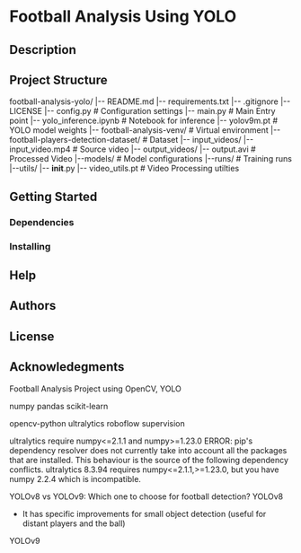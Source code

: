 # Football Analysis Using YOLO

## Description

## Project Structure
football-analysis-yolo/
|-- README.md
|-- requirements.txt
|-- .gitignore
|-- LICENSE
|-- config.py                        # Configuration settings
|-- main.py                          # Main Entry point
|-- yolo_inference.ipynb             # Notebook for inference
|-- yolov9m.pt                       # YOLO model weights
|-- football-analysis-venv/          # Virtual environment
|-- football-players-detection-dataset/ # Dataset
|-- input_videos/
    |-- input_video.mp4               # Source video
|-- output_videos/
    |-- output.avi                   # Processed Video
|--models/ # Model configurations
|--runs/ # Training runs
|--utils/
  |-- __init__.py
  |-- video_utils.pt                 # Video Processing utilties
## Getting Started

### Dependencies

### Installing

## Help

## Authors

## License

## Acknowledegments

Football Analysis Project using OpenCV, YOLO

numpy
pandas
scikit-learn

opencv-python
ultralytics
roboflow
supervision

ultralytics require numpy<=2.1.1 and numpy>=1.23.0
ERROR: pip's dependency resolver does not currently take into account all the packages that are installed. This behaviour is the source of the following dependency conflicts.
ultralytics 8.3.94 requires numpy<=2.1.1,>=1.23.0, but you have numpy 2.2.4 which is incompatible.

YOLOv8 vs YOLOv9: Which one to choose for football detection?
YOLOv8

- It has specific improvements for small object detection (useful for distant players and the ball)

YOLOv9
